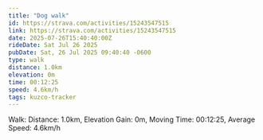```yaml
---
title: "Dog walk"
id: https://strava.com/activities/15243547515
link: https://strava.com/activities/15243547515
date: 2025-07-26T15:40:40:00Z
rideDate: Sat Jul 26 2025
pubDate: Sat, 26 Jul 2025 09:40:40 -0600
type: walk
distance: 1.0km
elevation: 0m
time: 00:12:25
speed: 4.6km/h
tags: kuzco-tracker
---
```

Walk: Distance: 1.0km, Elevation Gain: 0m, Moving Time: 00:12:25, Average Speed: 4.6km/h
